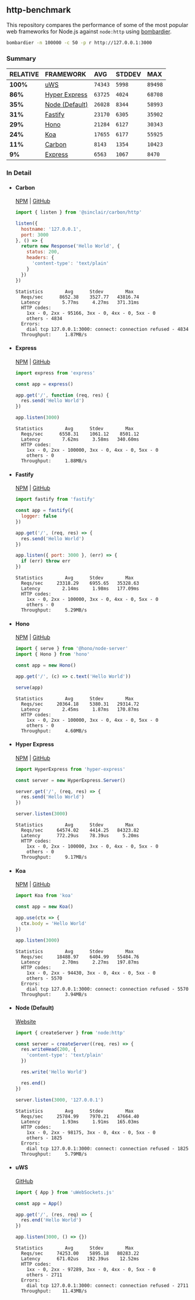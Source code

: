 ## http-benchmark

This repository compares the performance of some of the most popular web frameworks for Node.js against `node:http` using [bombardier](https://github.com/codesenberg/bombardier).

```bash
bombardier -n 100000 -c 50 -p r http://127.0.0.1:3000
```

### Summary

| RELATIVE | FRAMEWORK | AVG | STDDEV | MAX |
| :--- | :--- | :--- | :--- | :--- |
| **100%** | [uWS](#uws) | `74343` | `5998` | `89498` |
| **86%** | [Hyper Express](#hyper-express) | `63725` | `4024` | `68708` |
| **35%** | [Node (Default)](#node-default) | `26028` | `8344` | `58993` |
| **31%** | [Fastify](#fastify) | `23170` | `6305` | `35902` |
| **29%** | [Hono](#hono) | `21284` | `6127` | `30343` |
| **24%** | [Koa](#koa) | `17655` | `6177` | `55925` |
| **11%** | [Carbon](#carbon) | `8143` | `1354` | `10423` |
| **9%** | [Express](#express) | `6563` | `1067` | `8470` |


### In Detail

- #### Carbon
  [NPM](https://npmjs.com/@sinclair/carbon) | [GitHub](https://github.com/sinclairzx81/carbon)
  ```js
  import { listen } from '@sinclair/carbon/http'

  listen({
    hostname: '127.0.0.1',
    port: 3000
  }, () => {
    return new Response('Hello World', {
      status: 200,
      headers: {
        'content-type': 'text/plain'
      }
    })
  })
  ```

  ```
  Statistics        Avg      Stdev        Max
    Reqs/sec      8652.38    3527.77   43816.74
    Latency        5.77ms     4.27ms   371.31ms
    HTTP codes:
      1xx - 0, 2xx - 95166, 3xx - 0, 4xx - 0, 5xx - 0
      others - 4834
    Errors:
      dial tcp 127.0.0.1:3000: connect: connection refused - 4834
    Throughput:     1.87MB/s
  ```

- #### Express
  [NPM](https://npmjs.com/express) | [GitHub](https://github.com/expressjs/express)
  ```js
  import express from 'express'

  const app = express()

  app.get('/', function (req, res) {
    res.send('Hello World')
  })

  app.listen(3000)
  ```

  ```
  Statistics        Avg      Stdev        Max
    Reqs/sec      6558.31    1061.12    8501.12
    Latency        7.62ms     3.58ms   340.60ms
    HTTP codes:
      1xx - 0, 2xx - 100000, 3xx - 0, 4xx - 0, 5xx - 0
      others - 0
    Throughput:     1.88MB/s
  ```

- #### Fastify
  [NPM](https://npmjs.com/fastify) | [GitHub](https://github.com/fastify/fastify)
  ```js
  import fastify from 'fastify'

  const app = fastify({
    logger: false
  })

  app.get('/', (req, res) => {
    res.send('Hello World')
  })

  app.listen({ port: 3000 }, (err) => {
    if (err) throw err
  })
  ```

  ```
  Statistics        Avg      Stdev        Max
    Reqs/sec     23318.29    6955.65   35328.63
    Latency        2.14ms     1.98ms   177.09ms
    HTTP codes:
      1xx - 0, 2xx - 100000, 3xx - 0, 4xx - 0, 5xx - 0
      others - 0
    Throughput:     5.29MB/s
  ```

- #### Hono
  [NPM](https://npmjs.com/hono) | [GitHub](https://github.com/honojs/hono)
  ```js
  import { serve } from '@hono/node-server'
  import { Hono } from 'hono'

  const app = new Hono()

  app.get('/', (c) => c.text('Hello World'))

  serve(app)
  ```

  ```
  Statistics        Avg      Stdev        Max
    Reqs/sec     20364.18    5380.31   29314.72
    Latency        2.45ms     1.87ms   170.87ms
    HTTP codes:
      1xx - 0, 2xx - 100000, 3xx - 0, 4xx - 0, 5xx - 0
      others - 0
    Throughput:     4.60MB/s
  ```

- #### Hyper Express
  [NPM](https://npmjs.com/hyper-express) | [GitHub](https://github.com/kartikk221/hyper-express)
  ```js
  import HyperExpress from 'hyper-express'

  const server = new HyperExpress.Server()

  server.get('/', (req, res) => {
    res.send('Hello World')
  })

  server.listen(3000)
  ```

  ```
  Statistics        Avg      Stdev        Max
    Reqs/sec     64574.02    4414.25   84323.82
    Latency      772.29us    78.39us     5.20ms
    HTTP codes:
      1xx - 0, 2xx - 100000, 3xx - 0, 4xx - 0, 5xx - 0
      others - 0
    Throughput:     9.17MB/s
  ```

- #### Koa
  [NPM](https://npmjs.com/koa) | [GitHub](https://github.com/koajs/koa)
  ```js
  import Koa from 'koa'

  const app = new Koa()

  app.use(ctx => {
    ctx.body = 'Hello World'
  })

  app.listen(3000)
  ```

  ```
  Statistics        Avg      Stdev        Max
    Reqs/sec     18488.97    6404.99   55484.76
    Latency        2.70ms     2.27ms   197.87ms
    HTTP codes:
      1xx - 0, 2xx - 94430, 3xx - 0, 4xx - 0, 5xx - 0
      others - 5570
    Errors:
      dial tcp 127.0.0.1:3000: connect: connection refused - 5570
    Throughput:     3.94MB/s
  ```

- #### Node (Default)
  [Website](https://nodejs.org/api/http.html)
  ```js
  import { createServer } from 'node:http'

  const server = createServer((req, res) => {
    res.writeHead(200, {
      'content-type': 'text/plain'
    })

    res.write('Hello World')

    res.end()
  })

  server.listen(3000, '127.0.0.1')
  ```

  ```
  Statistics        Avg      Stdev        Max
    Reqs/sec     25784.99    7970.21   47664.40
    Latency        1.93ms     1.91ms   165.03ms
    HTTP codes:
      1xx - 0, 2xx - 98175, 3xx - 0, 4xx - 0, 5xx - 0
      others - 1825
    Errors:
      dial tcp 127.0.0.1:3000: connect: connection refused - 1825
    Throughput:     5.79MB/s
  ```

- #### uWS
  [GitHub](https://github.com/uNetworking/uWebSockets.js)
  ```js
  import { App } from 'uWebSockets.js'

  const app = App()

  app.get('/', (res, req) => {
    res.end('Hello World')
  })

  app.listen(3000, () => {})
  ```

  ```
  Statistics        Avg      Stdev        Max
    Reqs/sec     74253.00    5895.18   80283.22
    Latency      671.02us   192.39us    12.52ms
    HTTP codes:
      1xx - 0, 2xx - 97289, 3xx - 0, 4xx - 0, 5xx - 0
      others - 2711
    Errors:
      dial tcp 127.0.0.1:3000: connect: connection refused - 2711
    Throughput:    11.43MB/s
  ```


